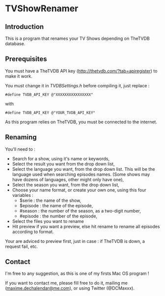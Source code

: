 TVShowRenamer
=============

Introduction
-------------
This is a program that renames your TV Shows depending on TheTVDB database.

Prerequisites
-------------
You must have a TheTVDB API key (http://thetvdb.com/?tab=apiregister) to make it work.

You must change it in *TVDBSettings.h* before compiling it, just replace :

    #define TVDB_API_KEY @"XXXXXXXXXXXXXXXX"

with

    #define TVDB_API_KEY @"YOUR_TVDB_API_KEY"
    
As this program relies on TheTVDB, you must be connected to the internet.

Renaming
-------------
You'll need to :
- Search for a show, using it's name or keywords,
- Select the result you want from the drop down list,
- Select the language you want, from the drop down list. This will be the language used when searching episodes names. (Some shows may have dozens of languages, other might only have one),
- Select the season you want, from the drop down list,
- Choose your name format, or create your own one, using this four variables :
  - $serie : the name of the show,
  - $episode : the name of the episode,
  - #season : the number of the season, as a two-digit number,
  - #episode : the number of the episode,
- Select the files you want to rename
- Hit preview if you want a preview, else hit rename to rename all episodes according to format.

Your are adviced to preview first, just in case : if TheTVDB is down, a request fail, etc.

Contact
-------------
I'm free to any suggestion, as this is one of my firsts Mac OS program !

If you want to contact me, please fill free to do it, mailing me (maxime.dechalendar@me.com), or using Twitter (@DCMaxxx).
